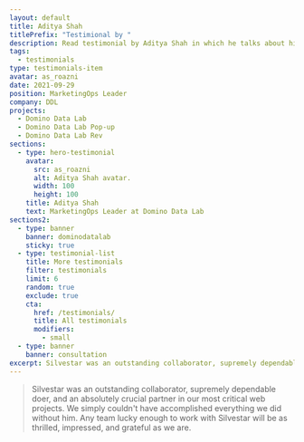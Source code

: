 ```yaml
---
layout: default
title: Aditya Shah
titlePrefix: "Testimional by "
description: Read testimonial by Aditya Shah in which he talks about his positive experience in working with Silvestar Bistrović.
tags:
  - testimonials
type: testimonials-item
avatar: as_roazni
date: 2021-09-29
position: MarketingOps Leader
company: DDL
projects:
  - Domino Data Lab
  - Domino Data Lab Pop-up
  - Domino Data Lab Rev
sections:
  - type: hero-testimonial
    avatar:
      src: as_roazni
      alt: Aditya Shah avatar.
      width: 100
      height: 100
    title: Aditya Shah
    text: MarketingOps Leader at Domino Data Lab
sections2:
  - type: banner
    banner: dominodatalab
    sticky: true
  - type: testimonial-list
    title: More testimonials
    filter: testimonials
    limit: 6
    random: true
    exclude: true
    cta:
      href: /testimonials/
      title: All testimonials
      modifiers:
        - small
  - type: banner
    banner: consultation
excerpt: Silvestar was an outstanding collaborator, supremely dependable doer...
---
```


> Silvestar was an outstanding collaborator, supremely dependable doer, and an absolutely crucial partner in our most critical web projects. We simply couldn't have accomplished everything we did without him. Any team lucky enough to work with Silvestar will be as thrilled, impressed, and grateful as we are.

